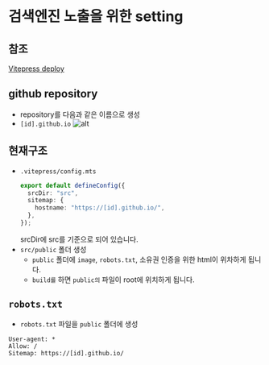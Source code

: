 # 검색엔진 노출을 위한 setting

## 참조

[Vitepress deploy](/frontend/vitepress/deploy)

## github repository

- repository를 다음과 같은 이름으로 생성
- `[id].github.io`
  ![alt](/setting-expose.png)

## 현재구조

- `.vitepress/config.mts`
  ```typescript {2-5}
  export default defineConfig({
    srcDir: "src",
    sitemap: {
      hostname: "https://[id].github.io/",
    },
  });
  ```
  srcDir에 src를 기준으로 되어 있습니다.
- `src/public` 폴더 생성
  - `public` 폴더에 `image`, `robots.txt`, 소유권 인증을 위한 html이 위차하게 됩니다.
  - `build를` 하면 `public의` 파일이 root에 위치하게 됩니다.

## `robots.txt`

- `robots.txt` 파일을 `public` 폴더에 생성

```
User-agent: *
Allow: /
Sitemap: https://[id].github.io/
```
